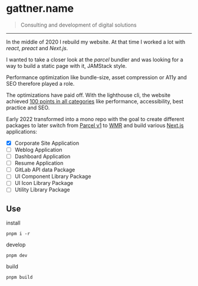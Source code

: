 # gattner.name

> Consulting and development of digital solutions

---

In the middle of 2020 I rebuild my website. At that time I worked a lot with _react_, _preact_ and _Next.js_.

I wanted to take a closer look at the _parcel_ bundler and was looking for a way to build a static page with it, JAMStack style.

Performance optimization like bundle-size, asset compression or A11y and SEO therefore played a role.

The optimizations have paid off. With the lighthouse cli, the website achieved [100 points in all categories](https://googlechrome.github.io/lighthouse/viewer/?gist=6b8b5f4e71fda1b8b7b412c6de92e6ab) like performance, accessibility, best practice and SEO.

Early 2022 transformed into a mono repo with the goal to create different packages to later switch from [Parcel v1](https://v1.parceljs.org/) to [WMR](https://wmr.dev/) and build various [Next.js](https://nextjs.org/) applications:

- [x] Corporate Site Application
- [ ] Weblog Application
- [ ] Dashboard Application
- [ ] Resume Application
- [ ] GitLab API data Package
- [ ] UI Component Library Package
- [ ] UI Icon Library Package
- [ ] Utility Library Package

## Use

install

```shell
pnpm i -r
```

develop

```shell
pnpm dev
```

build

```shell
pnpm build
```
